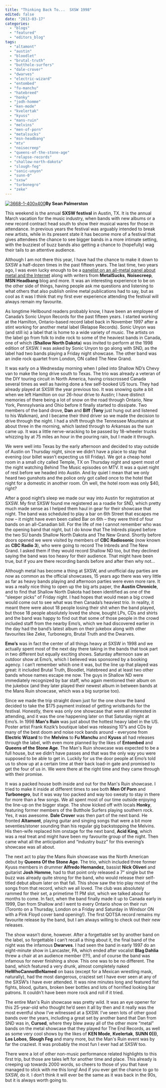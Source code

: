 ```yaml
---
title: "Thinking Back To...  SXSW 1998"
edited: false
date: "2013-03-17"
categories:
  - "blogs"
  - "featured"
  - "editors_blog"
tags:
  - "altamont"
  - "austin"
  - "bloodlet"
  - "brutal-truth"
  - "butthole-surfers"
  - "dale-crover"
  - "dwarves"
  - "electric-wizard"
  - "entombed"
  - "fu-manchu"
  - "hatebreed"
  - "honky"
  - "jodh-homme"
  - "ken-mode"
  - "kvelertak"
  - "kyuss"
  - "mans-ruin"
  - "melvins"
  - "men-of-porn"
  - "metalsucks"
  - "msn-headbang"
  - "mtv"
  - "noisecreep"
  - "queens-of-the-stone-age"
  - "relapse-records"
  - "shallow-north-dakota"
  - "slough-feg"
  - "sonic-unyon"
  - "sunn-0"
  - "sxsw"
  - "turbonegro"
  - "zeke"
---
```


[![3668-1-400x400](http://www.hellbound.ca/wp-content/uploads/2013/03/3668-1-400x400.jpg)](http://www.hellbound.ca/wp-content/uploads/2013/03/3668-1-400x400.jpg)**By Sean Palmerston**

This weekend is the annual **SXSW festival** in Austin, TX. It is the annual March vacation for the music industry, when bands with new albums or a new record contract head south to show their musical wares for those in attendance. In previous years the festival was arguably intended to break new artists, while in its present state it has become more of a festival that gives attendees the chance to see bigger bands in a more intimate setting, with the buzziest of buzz bands also getting a chance to (hopefully) wag their tails to an attentive audience.

Although I am not there this year, I have had the chance to make it down to SXSW a half-dozen times in the past fifteen years. The last time, two years ago, I was even lucky enough to be a [panelist on an all-metal panel about metal and the Internet](http://schedule.sxsw.com/2011/events/event_MP7775) along with writers from **MetalSucks**, **Noisecreep**, **MSN Headbang** blog and more. It was an interesting experience to be on the other side of things, having people ask me questions and listening to what others that also publish online metal publications had to say, but as cool as it was I think that my first ever experience attending the festival will always remain my favourite.

As longtime Hellbound readers probably know, I have been an employee of Canada’s Sonic Unyon Records for the past fifteen years. I started working at the Hamilton, Ontario-based record label back in November 1997 after a stint working for another metal label (Relapse Records). Sonic Unyon was (and still is) a label that is home to a wide variety of music. The artists on the label go from folk to indie rock to some of the heaviest bands in Canada, one of which (**Shallow North Dakota**) was invited to perform at the 1998 edition of SXSW. I was asked by Sonic Unyon to go along with SND, as the label had two bands playing a Friday night showcase. The other band was an indie rock quartet from London, ON called The New Grand.

It was early on a Wednesday morning when I piled into Shallow ND’s Chevy van to make the long drive south to Texas. The trio was already a veteran of the DIY touring circuit in North America, having crisscrossed Canada several times as well as having done a few self-booked US tours. They had already played at SXSW the year previous too. It was snowing quite a bit when we left Hamilton on our 26-hour drive to Austin; I have distinct memories of there being a lot of snow on the road through Ontario, New York, Pennsylvania and Ohio before it finally started to dissipate. Two members of the band drove, **Dan** and **Biff** (**Tony** just hung out and listened to his Walkman), and I became their third driver so we made the decision to drive through the night. I had a shift through the Tennessee Mountains at about three in the morning, which lasted through to Arkansas as the sun came up. It was a little nerve-wracking to be passed by 18-wheeler trucks whizzing by at 75 miles an hour in the pouring rain, but I made it through.

We were well into Texas by the early afternoon and decided to stay outside of Austin on Thursday night, since we didn’t have a place to stay that evening (our billet wasn’t expecting us till Friday). We got a cheap hotel room in a small city called Temple, TX on Thursday night and spent most of the night watching Behind The Music episodes on MTV. It was a quiet night of rest before we headed into Austin. And by quiet I mean that we only heard two gunshots and the police only got called once to the hotel that night for a domestic in another room. Oh well, the hotel room was only $40, right?

After a good night’s sleep we made our way into Austin for registration at SXSW. My first SXSW found me registered as a roadie for SND, which pretty much made sense as I helped them haul in gear for their showcase that night. The band was scheduled to play a bar on 6th Street that escapes me now – it might have even been called Bar on 6th – they were third of four bands on an all-Canadian bill. For the life of me I cannot remember who was the opening band that night, but I do know that The Inbreds played before the two SU bands Shallow North Dakota and The New Grand. Shortly before doors opened we were visited by members of **CBC Radiosonic** (now known as **CBC Radio 3**), who were going to record The Inbreds and The New Grand. I asked them if they would record Shallow ND too, but they declined saying the band was too heavy for their audience. That might have been true, but if you are there recording bands before and after then why not…

Although metal has become a thing at SXSW, and unofficial day parties are now as common as the official showcases, 15 years ago there was very little as far as heavy bands playing and afternoon parties were even more rare. It was a really nice thing to open up the big arts paper, the **Austin Chronicle**, and to find that Shallow North Dakota had been identified as one of the “sleeper picks” of Friday night. I had hopes that would mean a big crowd would come out to see what was then Canada’s heaviest trio. In reality, it meant there were about 18 people losing their shit when the band played, but those 18 people absolutely loved the show, bought LPs, CDs and shirts and the band was happy to find out that some of those people in the crowd included staff from the nearby Emo’s, which we had discovered earlier in the day had the band’s latest album on their jukebox along with other favourites like Zeke, Turbonegro, Brutal Truth and the Dwarves.

**Emo’s** was in fact the center of all things heavy at SXSW in 1998 and we actually spent most of the next day there taking in the bands that took part in two different but equally exciting shows. Saturday afternoon saw an outdoor show at Emo’s, which I believed was sponsored by a booking agency. I can’t remember which one it was, but the line up that played was great: it included Brutal Truth, Bloodlet, Hatebreed and at least two other bands whose names escape me now. The guys in Shallow ND were immediately recognized by bar staff, who again mentioned their album on the jukebox (and they later played their newest album in between bands at the Mans Ruin showcase, which was a big surprise too).

Since we made the trip straight down just for the one show the band decided to take the $175 payment instead of getting wristbands for the festival. Honestly, there was only one showcase that were all interested in attending, and it was the one happening later on that Saturday night at Emo’s. In 1998 **Man's Ruin** was just about the hottest heavy label in the US. Poster artist Frank Kozik’s boutique label was releasing 10”s and CDs by many of the best doom and noise rock bands around - everyone from **Electric Wizard** to the **Melvins** to **Fu Manchu** and **Kyuss** all had releases through the label, with even more planned by the likes of **Entombed** and **Queens of the Stone Age**. The Man's Ruin showcase was expected to be a full house, but we didn’t have passes and that was the only way you were supposed to be able to get in. Luckily for us the door people at Emo’s told us to show up at a certain time at their back load-in gate and promised to get the four of us in. We were there at the right time and they came through with their promise.

It was a packed house both inside and out for the Man's Ruin showcase. I tried to make it inside at different times to see both **Men Of Porn** and **Turbonegro**, but it was way too packed and way too sweaty to stay in there for more than a few songs. We all spent most of our time outside enjoying the line-up on the bigger stage. The show kicked off with locals **Honky**, featuring former members of the Butthole Surfers playing southern rock. Yes, it was awesome. **Dale Crover** was then part of the next band. He fronted **Altamont**, playing guitar and singing songs that were a bit more seventies/stoner sounding than his regular gig backstopping the Melvins. His then-wife replaced him onstage for the next band, **Acid King**, which was a real treat and might have been my favourite group of the night. Then came what all the anticipation and “industry buzz” for this evening’s showcase was all about.

The next act to play the Mans Ruin showcase was the North American debut by **Queens Of the Stone Age**. The trio, which included three former Kyuss members in drummer **Alfredo Hernandez**, bassist **Nick Oliveri** and guitarist **Josh Homme**, had to that point only released a 7” single but the buzz was already quite strong for the band, who would release their self-titled debut album later on that fall. This show saw the trio play most of the songs from that record, which we all loved. The club was absolutely rammed for their set, a primetime 11 PM slot, which we talked about for months to come. In fact, when the band finally made it up to Canada early in 1999, Dan from Shallow and I went to every Ontario show on their run (Toronto on a Thursday, London on a Friday and Saturday in Windsor ON with a Pink Floyd cover band opening!). The first QOTSA record remains my favourite release by the band, but I am always willing to check out their new releases.

The show wasn’t done, however. After a forgettable set by another band on the label, so forgettable I can’t recall a thing about it, the final band of the night was the infamous **Dwarves**. I had seen the band in early 1997 do an eight-minute show in Lancaster, PA, which ended after vocalist **Blag Dahlia** threw a chair at an audience member (!?!), and of course the band was infamous for never finishing a show. This one was to be no different. The band, which featured a very drunk, almost completely naked **HeWhoCannotBeNamed** on bass (except for a Mexican wrestling mask, naturally), had the most dangerous, craziest set I have ever seen at any of the SXSW’s I have ever attended. It was nine minutes long and featured fist fights, blood, guitars, broken beer bottles and lots of horrified looking bar patrons. It couldn’t have been more rock and roll if it tried.

The entire Man's Ruin showcase was pretty wild. It was an eye opener for this 25-year-old who thought he’d seen it all by then and it really was the most eventful show I’ve witnessed at a SXSW. I’ve seen lots of other good bands over the years, including a great set by another band that Dan from SND was in, **Cursed**, where they blew away all of the other more “metal” bands on the metal showcase that they played for The End Records, as well as some very cool shows by the likes of **KEN Mode**, **Kvelertak**, **SUNN 0)))**, **Los Lobos**, **Slough Feg** and many more, but the Man's Ruin event was by far the craziest. It was probably the most fun I ever had at SXSW too.

There were a lot of other non-music performance related highlights to this first trip, but those are tales left for another time and place. This already is creeping up towards 2000 words, so cheers to those of you that have managed to stick with me this long! And if you ever get the chance to go to SXSW, do it. I don’t think it will ever be the same as it was back in the 90s, but it is always worth going to.
